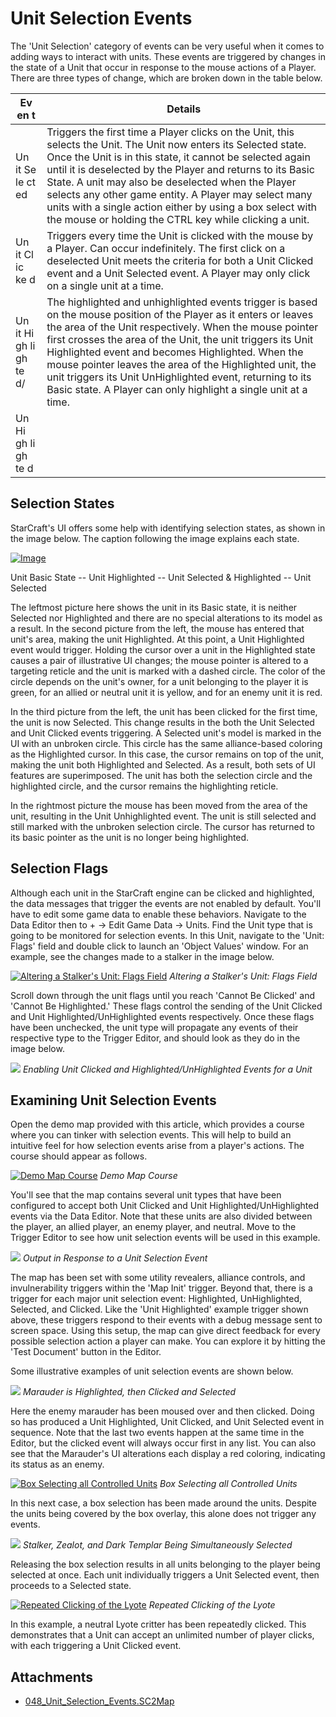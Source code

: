 # Unit Selection Events

The 'Unit Selection' category of events can be very useful when it comes to adding ways to interact with units. These events are triggered by changes in the state of a Unit that occur in response to the mouse actions of a Player. There are three types of change, which are broken down in the table below.

| Ev en t                 | Details                                                                                                                                                                                                                                                                                                                                                                                                                                                                                     |
| ----------------------- | ------------------------------------------------------------------------------------------------------------------------------------------------------------------------------------------------------------------------------------------------------------------------------------------------------------------------------------------------------------------------------------------------------------------------------------------------------------------------------------------- |
| Un it Se le ct ed       | Triggers the first time a Player clicks on the Unit, this selects the Unit. The Unit now enters its Selected state. Once the Unit is in this state, it cannot be selected again until it is deselected by the Player and returns to its Basic State. A unit may also be deselected when the Player selects any other game entity. A Player may select many units with a single action either by using a box select with the mouse or holding the CTRL key while clicking a unit.            |
| Un it Cl ic ke d        | Triggers every time the Unit is clicked with the mouse by a Player. Can occur indefinitely. The first click on a deselected Unit meets the criteria for both a Unit Clicked event and a Unit Selected event. A Player may only click on a single unit at a time.                                                                                                                                                                                                                            |
| Un it Hi gh li gh te d/ | The highlighted and unhighlighted events trigger is based on the mouse position of the Player as it enters or leaves the area of the Unit respectively. When the mouse pointer first crosses the area of the Unit, the unit triggers its Unit Highlighted event and becomes Highlighted. When the mouse pointer leaves the area of the Highlighted unit, the unit triggers its Unit UnHighlighted event, returning to its Basic state. A Player can only highlight a single unit at a time. |
| Un Hi gh li gh te d     |                                                                                                                                                                                                                                                                                                                                                                                                                                                                                             |

## Selection States

StarCraft's UI offers some help with identifying selection states, as shown in the image below. The caption following the image explains each state.

[![Image](./resources/048_Unit_Selection_Events1.png)](./resources/048_Unit_Selection_Events1.png)

Unit Basic State -- Unit Highlighted -- Unit Selected & Highlighted -- Unit Selected

The leftmost picture here shows the unit in its Basic state, it is neither Selected nor Highlighted and there are no special alterations to its model as a result. In the second picture from the left, the mouse has entered that unit's area, making the unit Highlighted. At this point, a Unit Highlighted event would trigger. Holding the cursor over a unit in the Highlighted state causes a pair of illustrative UI changes; the mouse pointer is altered to a targeting reticle and the unit is marked with a dashed circle. The color of the circle depends on the unit's owner, for a unit belonging to the player it is green, for an allied or neutral unit it is yellow, and for an enemy unit it is red.

In the third picture from the left, the unit has been clicked for the first time, the unit is now Selected. This change results in the both the Unit Selected and Unit Clicked events triggering. A Selected unit's model is marked in the UI with an unbroken circle. This circle has the same alliance-based coloring as the Highlighted cursor. In this case, the cursor remains on top of the unit, making the unit both Highlighted and Selected. As a result, both sets of UI features are superimposed. The unit has both the selection circle and the highlighted circle, and the cursor remains the highlighting reticle.

In the rightmost picture the mouse has been moved from the area of the unit, resulting in the Unit Unhighlighted event. The unit is still selected and still marked with the unbroken selection circle. The cursor has returned to its basic pointer as the unit is no longer being highlighted.

## Selection Flags

Although each unit in the StarCraft engine can be clicked and highlighted, the data messages that trigger the events are not enabled by default. You'll have to edit some game data to enable these behaviors. Navigate to the Data Editor then to + -\> Edit Game Data -\> Units. Find the Unit type that is going to be monitored for selection events. In this Unit, navigate to the 'Unit: Flags' field and double click to launch an 'Object Values' window. For an example, see the changes made to a stalker in the image below.

[![Altering a Stalker's Unit: Flags Field](./resources/048_Unit_Selection_Events2.png)](./resources/048_Unit_Selection_Events2.png)
*Altering a Stalker's Unit: Flags Field*

Scroll down through the unit flags until you reach 'Cannot Be Clicked' and 'Cannot Be Highlighted.' These flags control the sending of the Unit Clicked and Unit Highlighted/UnHighlighted events respectively. Once these flags have been unchecked, the unit type will propagate any events of their respective type to the Trigger Editor, and should look as they do in the image below.

![](./resources/048_Unit_Selection_Events3.png)
*Enabling Unit Clicked and Highlighted/UnHighlighted Events for a Unit*

## Examining Unit Selection Events

Open the demo map provided with this article, which provides a course where you can tinker with selection events. This will help to build an intuitive feel for how selection events arise from a player's actions. The course should appear as follows.

[![Demo Map Course](./resources/048_Unit_Selection_Events4.png)](./resources/048_Unit_Selection_Events4.png)
*Demo Map Course*

You'll see that the map contains several unit types that have been configured to accept both Unit Clicked and Unit Highlighted/UnHighlighted events via the Data Editor. Note that these units are also divided between the player, an allied player, an enemy player, and neutral. Move to the Trigger Editor to see how unit selection events will be used in this example.

![](./resources/048_Unit_Selection_Events5.png)
*Output in Response to a Unit Selection Event*

The map has been set with some utility revealers, alliance controls, and invulnerability triggers within the 'Map Init' trigger. Beyond that, there is a trigger for each major unit selection event: Highlighted, UnHighlighted, Selected, and Clicked. Like the 'Unit Highlighted' example trigger shown above, these triggers respond to their events with a debug message sent to screen space. Using this setup, the map can give direct feedback for every possible selection action a player can make. You can explore it by hitting the 'Test Document' button in the Editor.

Some illustrative examples of unit selection events are shown below.

![](./resources/048_Unit_Selection_Events6.png)
*Marauder is Highlighted, then Clicked and Selected*

Here the enemy marauder has been moused over and then clicked. Doing so has produced a Unit Highlighted, Unit Clicked, and Unit Selected event in sequence. Note that the last two events happen at the same time in the Editor, but the clicked event will always occur first in any list. You can also see that the Marauder's UI alterations each display a red coloring, indicating its status as an enemy.

[![Box Selecting all Controlled Units](./resources/048_Unit_Selection_Events7.png)](./resources/048_Unit_Selection_Events7.png)
*Box Selecting all Controlled Units*

In this next case, a box selection has been made around the units. Despite the units being covered by the box overlay, this alone does not trigger any events.

![](./resources/048_Unit_Selection_Events8.png)
*Stalker, Zealot, and Dark Templar Being Simultaneously Selected*

Releasing the box selection results in all units belonging to the player being selected at once. Each unit individually triggers a Unit Selected event, then proceeds to a Selected state.

[![Repeated Clicking of the Lyote](./resources/048_Unit_Selection_Events9.png)](./resources/048_Unit_Selection_Events9.png)
*Repeated Clicking of the Lyote*

In this example, a neutral Lyote critter has been repeatedly clicked. This demonstrates that a Unit can accept an unlimited number of player clicks, with each triggering a Unit Clicked event.

## Attachments

 * [048_Unit_Selection_Events.SC2Map](./maps/048_Unit_Selection_Events.SC2Map)
